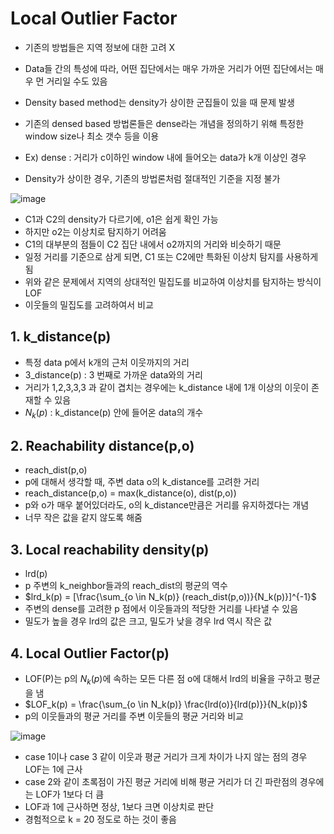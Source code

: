 # Local Outlier Factor

- 기존의 방법들은 지역 정보에 대한 고려 X
- Data들 간의 특성에 따라, 어떤 집단에서는 매우 가까운 거리가 어떤 집단에서는 매우 먼 거리일 수도 있음

- Density based method는 density가 상이한 군집들이 있을 때 문제 발생
- 기존의 densed based 방법론들은 dense라는 개념을 정의하기 위해 특정한 window size나 최소 갯수 등을 이용
- Ex) dense : 거리가 c이하인 window 내에 들어오는 data가 k개 이상인 경우
- Density가 상이한 경우, 기존의 방법론처럼 절대적인 기준을 지정 불가

![image](https://github.com/as9786/ML-DLPratice/assets/80622859/cdd3f8af-26ed-4d10-9c82-54ecb9a474e0)

- C1과 C2의 density가 다르기에, o1은 쉽게 확인 가능
- 하지만 o2는 이상치로 탐지하기 어려움
- C1의 대부분의 점들이 C2 집단 내에서 o2까지의 거리와 비슷하기 때문
- 일정 거리를 기준으로 삼게 되면, C1 또는 C2에만 특화된 이상치 탐지를 사용하게 됨
- 위와 같은 문제에서 지역의 상대적인 밀집도를 비교하여 이상치를 탐지하는 방식이 LOF
- 이웃들의 밀집도를 고려하여서 비교

## 1. k_distance(p)

- 특정 data p에서 k개의 근처 이웃까지의 거리
- 3_distance(p) : 3 번째로 가까운 data와의 거리
- 거리가 1,2,3,3,3 과 같이 겹치는 경우에는 k_distance 내에 1개 이상의 이웃이 존재할 수 있음
- $N_k(p)$ : k_distance(p) 안에 들어온 data의 개수

## 2. Reachability distance(p,o)

- reach_dist(p,o)
- p에 대해서 생각할 때, 주변 data o의 k_distance를 고려한 거리
- reach_distance(p,o) = max(k_distance(o), dist(p,o))
- p와 o가 매우 붙어있더라도, o의 k_distance만큼은 거리를 유지하겠다는 개념
- 너무 작은 값을 같지 않도록 해줌

## 3. Local reachability density(p)

- lrd(p)
- p 주변의 k_neighbor들과의 reach_dist의 평균의 역수
- $lrd_k(p) = [\frac{\sum_{o \in N_k(p)} (reach_dist(p,o))}{N_k(p)}]^{-1}$
- 주변의 dense를 고려한 p 점에서 이웃들과의 적당한 거리를 나타낼 수 있음
- 밀도가 높을 경우 lrd의 값은 크고, 밀도가 낮을 경우 lrd 역시 작은 값

## 4. Local Outlier Factor(p)

- LOF(P)는 p의 $N_k(p)$에 속하는 모든 다른 점 o에 대해서 lrd의 비율을 구하고 평균을 냄
- $LOF_k(p) = \frac{\sum_{o \in N_k(p)} \frac{lrd(o)}{lrd(p)}}{N_k(p)}$
- p의 이웃들과의 평균 거리를 주변 이웃들의 평균 거리와 비교

![image](https://github.com/as9786/ML-DLPratice/assets/80622859/91849616-21ff-44dc-86a5-f7a0cce13f51)

- case 1이나 case 3 같이 이웃과 평균 거리가 크게 차이가 나지 않는 점의 경우 LOF는 1에 근사
- case 2와 같이 초록점이 가진 평균 거리에 비해 평균 거리가 더 긴 파란점의 경우에는 LOF가 1보다 더 큼
- LOF과 1에 근사하면 정상, 1보다 크면 이상치로 판단
- 경험적으로 k = 20 정도로 하는 것이 좋음
